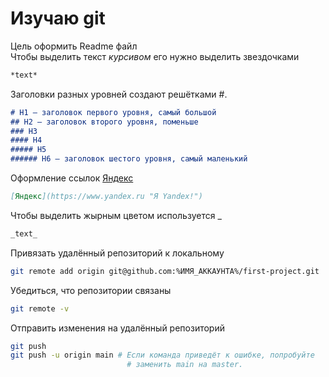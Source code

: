 # Изучаю git
Цель оформить Readme файл  
Чтобы выделить текст *курсивом* его нужно выделить звездочками
```Markdown
*text*
```
Заголовки разных уровней создают решётками #.
```Markdown
# H1 — заголовок первого уровня, самый большой
## H2 — заголовок второго уровня, поменьше
### H3
#### H4
##### H5
###### H6 — заголовок шестого уровня, самый маленький
```

Оформление ссылок [Яндекс](https://www.yandex.ru "Я Yandex!")
```Markdown
[Яндекс](https://www.yandex.ru "Я Yandex!")
```

Чтобы выделить жырным цветом используется _
```Markdown
_text_
```
Привязать удалённый репозиторий к локальному
```Bash
git remote add origin git@github.com:%ИМЯ_АККАУНТА%/first-project.git 
```
Убедиться, что репозитории связаны
```Bash
git remote -v
```
Отправить изменения на удалённый репозиторий
```Bash
git push
git push -u origin main # Если команда приведёт к ошибке, попробуйте 
                          # заменить main на master. 
```

